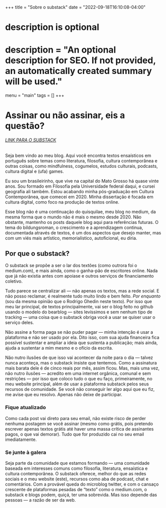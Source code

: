 +++
title = "Sobre o substack"
date = "2022-09-18T16:10:08-04:00"

#
# description is optional
#
# description = "An optional description for SEO. If not provided, an automatically created summary will be used."
menu = "main"
tags = []
+++

# Assinar ou não assinar, eis a questão?
###### [LINK PARA O SUBSTACK](https://w4lker.substack.com/)

Seja bem vindo ao meu blog. Aqui você encontra textos ensaísticos em português sobre temas como literatura, filosofia, cultura contemporânea e outras coisas, como mindfulness, cogumelos, estudos culturais, podcasts, cultura digital e (ufa) games.

Eu sou um brasileirinho, que vive na capital do Mato Grosso há quase vinte anos. Sou formado em Filosofia pela Universidade federal daqui, e cursei geografia ali também. Estou acabando minha pós-graduação em Cultura Contemporânea, que comecei em 2020. Minha dissertação é focada em cultura digital, como foco na produção de textos online.

Esse blog não é uma continuação do quisquilae, meu blog no medium, da mesma forma que o mundo não é mais o mesmo desde 2020. Não obstante, mantenho os posts daquele blog aqui para referências futuras. O tema do bildungsroman, o crescimento e a aprendizagem continua, documentada através de textos, é um dos aspectos que desejo manter, mas com um viés mais artístico, memorialístico, autoficional, eu diria.

## Por que o substack?

O substack se propõe a ser o lar dos textões (como outrora foi o medium.com), e mais ainda, como o ganha-pão de escritores online. Nada que já não existia antes com apoiase e outros serviços de financiamento coletivo.

Tudo parece se centralizar ali — não apenas os textos, mas a rede social. E não posso reclamar, é realmente tudo muito lindo e bem feito. *Por enquanto* (sou da mesma opinião que o Rodrigo Ghedin neste texto). Por isso que meu lar principal, de textos principalmente, vai ser o blog feito no github usando o modelo do bearblog — sites levíssimos e sem nenhum tipo de tracking — uma coisa que o substack obriga você a usar se quiser usar o serviço deles.

Não assine a forma paga se não puder pagar — minha intenção é usar a plataforma e não ser usado por ela.  Dito isso, com sua ajuda financeira fica possível sustentar e ampliar a ideia que sustenta a publicação; mais ainda, ajuda a sustentar a mim mesmo e o ofício da escrita.

Não nutro ilusões de que isso vai acontecer da noite para o dia — talvez nunca aconteça, mas o substack insiste que tentemos. Como a assinatura mais barata dele é de cinco reais por mês, assim ficou. Mas, mais uma vez, não nutro ilusões — acredito em uma internet orgânica, comunal e sem restrições — por isso que coloco tudo o que eu faço, primeiramente, no meu website principal, além de usar a plataforma substack pelos seus recursos de comunidade. Se você não conseguir ler algo aqui que eu fiz, me avise que eu resolvo. Apenas não deixe de participar.

### Fique atualizado

Como cada post vai direto para seu email, não existe risco de perder nenhuma postagem se você assinar (mesmo como grátis, pois pretendo escrever apenas textos grátis até haver uma massa crítica de assinantes pagos, o que vai demorar). Tudo que for produzido cai no seu email imediatamente.
### Se junte à galera

Seja parte da comunidade que estamos formando — uma comunidade baseada em interesses comuns como filosofia, literatura, ensaística e cultura contemporânea. O substack oferece, melhor do que as redes sociais e o meu website (este), recursos como aba de podcast, chat e comentários. Com a provável queda do microblog twitter, e com o cansaço crescente de plataformas pesadas de “texto” como o medium.com, o substack e blogs podem, quiçá, ter uma sobrevida. Mas isso depende das pessoas — a razão de ser da web.
